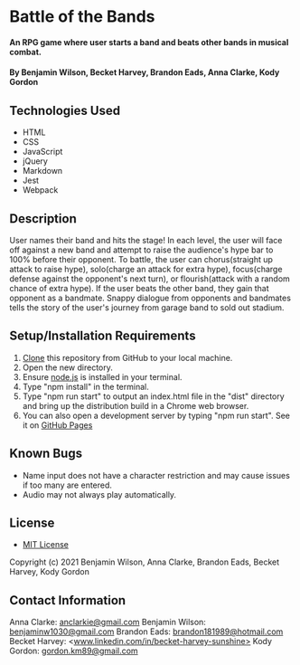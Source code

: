  # Battle of the Bands

#### An RPG game where user starts a band and beats other bands in musical combat.

#### By Benjamin Wilson, Becket Harvey, Brandon Eads, Anna Clarke, Kody Gordon

## Technologies Used

* HTML
* CSS
* JavaScript
* jQuery
* Markdown
* Jest
* Webpack

## Description

User names their band and hits the stage! In each level, the user will face off against a new band and attempt to raise the audience's hype bar to 100% before their opponent. To battle, the user can chorus(straight up attack to raise hype), solo(charge an attack for extra hype), focus(charge defense against the opponent's next turn), or flourish(attack with a random chance of extra hype). If the user beats the other band, they gain that opponent as a bandmate. Snappy dialogue from opponents and bandmates tells the story of the user's journey from garage band to sold out stadium.

## Setup/Installation Requirements

1. [Clone](https://docs.github.com/en/github/creating-cloning-and-archiving-repositories/cloning-a-repository-from-github/cloning-a-repository) this repository from GitHub to your local machine.
2. Open the new directory.
3. Ensure [node.js](https://nodejs.org/en/) is installed in your terminal.
4. Type "npm install" in the terminal.
5. Type "npm run start" to output an index.html file in the "dist" directory and bring up the distribution build in a Chrome web browser.
6. You can also open a development server by typing "npm run start".
See it on [GitHub Pages](https://benjaminw1030.github.io/battle-of-the-bands/)

## Known Bugs

* Name input does not have a character restriction and may cause issues if too many are entered. 
* Audio may not always play automatically.

## License

* [MIT License](https://opensource.org/licenses/MIT)

Copyright (c) 2021 Benjamin Wilson, Anna Clarke, Brandon Eads, Becket Harvey, Kody Gordon

## Contact Information

Anna Clarke: <anclarkie@gmail.com>
Benjamin Wilson: <benjaminw1030@gmail.com>
Brandon Eads: <brandon181989@hotmail.com>
Becket Harvey: <www.linkedin.com/in/becket-harvey-sunshine>
Kody Gordon: <gordon.km89@gmail.com>

